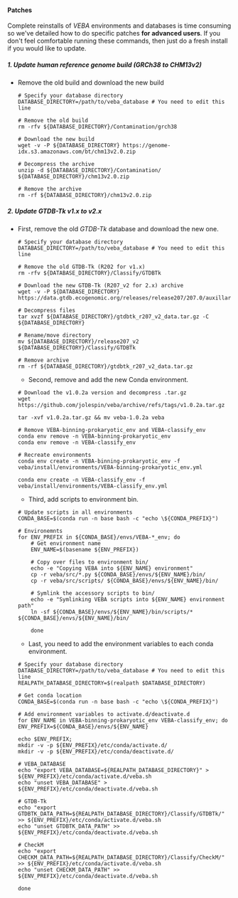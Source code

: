 #### Patches

Complete reinstalls of *VEBA* environments and databases is time consuming so we've detailed how to do specific patches **for advanced users**. If you don't feel comfortable running these commands, then just do a fresh install if you would like to update. 


##### 1. Update human reference genome build (GRCh38 to CHM13v2)

* Remove the old build and download the new build

	```
	# Specify your database directory
	DATABASE_DIRECTORY=/path/to/veba_database # You need to edit this line
	
	# Remove the old build
	rm -rfv ${DATABASE_DIRECTORY}/Contamination/grch38
	
	# Download the new build
	wget -v -P ${DATABASE_DIRECTORY} https://genome-idx.s3.amazonaws.com/bt/chm13v2.0.zip
	
	# Decompress the archive
	unzip -d ${DATABASE_DIRECTORY}/Contamination/ ${DATABASE_DIRECTORY}/chm13v2.0.zip

	# Remove the archive
	rm -rf ${DATABASE_DIRECTORY}/chm13v2.0.zip

	```

##### 2. Update GTDB-Tk v1.x to v2.x

* First, remove the old *GTDB-Tk* database and download the new one.
	   
	   
	```
	# Specify your database directory
	DATABASE_DIRECTORY=/path/to/veba_database # You need to edit this line
	
	# Remove the old GTDB-Tk (R202 for v1.x)
	rm -rfv ${DATABASE_DIRECTORY}/Classify/GTDBTk
	
	# Download the new GTDB-Tk (R207_v2 for 2.x) archive
	wget -v -P ${DATABASE_DIRECTORY} https://data.gtdb.ecogenomic.org/releases/release207/207.0/auxillary_files/gtdbtk_r207_v2_data.tar.gz
	
	# Decompress files
	tar xvzf ${DATABASE_DIRECTORY}/gtdbtk_r207_v2_data.tar.gz -C ${DATABASE_DIRECTORY}
	
	# Rename/move directory
	mv ${DATABASE_DIRECTORY}/release207_v2 ${DATABASE_DIRECTORY}/Classify/GTDBTk
	
	# Remove archive
	rm -rf ${DATABASE_DIRECTORY}/gtdbtk_r207_v2_data.tar.gz	
	```
	
	* Second, remove and add the new Conda environment.

	```
	# Download the v1.0.2a version and decompress .tar.gz
	wget https://github.com/jolespin/veba/archive/refs/tags/v1.0.2a.tar.gz
	
	tar -xvf v1.0.2a.tar.gz && mv veba-1.0.2a veba
	
	# Remove VEBA-binning-prokaryotic_env and VEBA-classify_env
	conda env remove -n VEBA-binning-prokaryotic_env
	conda env remove -n VEBA-classify_env
	
	# Recreate environments
	conda env create -n VEBA-binning-prokaryotic_env -f veba/install/environments/VEBA-binning-prokaryotic_env.yml
	
	conda env create -n VEBA-classify_env -f veba/install/environments/VEBA-classify_env.yml
	
	```
	
	* Third, add scripts to environment bin.

	```
	# Update scripts in all environments
	CONDA_BASE=$(conda run -n base bash -c "echo \${CONDA_PREFIX}")

	# Environemnts
	for ENV_PREFIX in ${CONDA_BASE}/envs/VEBA-*_env; do
	    # Get environment name
	    ENV_NAME=$(basename ${ENV_PREFIX})
	
	    # Copy over files to environment bin/
	    echo -e "Copying VEBA into ${ENV_NAME} environment"
	    cp -r veba/src/*.py ${CONDA_BASE}/envs/${ENV_NAME}/bin/
	    cp -r veba/src/scripts/ ${CONDA_BASE}/envs/${ENV_NAME}/bin/
	
	    # Symlink the accessory scripts to bin/
	    echo -e "Symlinking VEBA scripts into ${ENV_NAME} environment path"
	    ln -sf ${CONDA_BASE}/envs/${ENV_NAME}/bin/scripts/* ${CONDA_BASE}/envs/${ENV_NAME}/bin/
	
	    done
	```
	* Last, you need to add the environment variables to each conda environment. 

	
	```
	# Specify your database directory
	DATABASE_DIRECTORY=/path/to/veba_database # You need to edit this line
	REALPATH_DATABASE_DIRECTORY=$(realpath $DATABASE_DIRECTORY)
	
	# Get conda location
	CONDA_BASE=$(conda run -n base bash -c "echo \${CONDA_PREFIX}")
	
	# Add environment variables to activate.d/deactivate.d
	for ENV_NAME in VEBA-binning-prokaryotic_env VEBA-classify_env; do 
    ENV_PREFIX=${CONDA_BASE}/envs/${ENV_NAME}
    
    echo $ENV_PREFIX;
    mkdir -v -p ${ENV_PREFIX}/etc/conda/activate.d/
    mkdir -v -p ${ENV_PREFIX}/etc/conda/deactivate.d/
    
    # VEBA_DATABASE
    echo "export VEBA_DATABASE=${REALPATH_DATABASE_DIRECTORY}" > ${ENV_PREFIX}/etc/conda/activate.d/veba.sh
    echo "unset VEBA_DATABASE" > ${ENV_PREFIX}/etc/conda/deactivate.d/veba.sh
 
    # GTDB-Tk
    echo "export GTDBTK_DATA_PATH=${REALPATH_DATABASE_DIRECTORY}/Classify/GTDBTk/" >> ${ENV_PREFIX}/etc/conda/activate.d/veba.sh
    echo "unset GTDBTK_DATA_PATH" >> ${ENV_PREFIX}/etc/conda/deactivate.d/veba.sh
    
    # CheckM
    echo "export CHECKM_DATA_PATH=${REALPATH_DATABASE_DIRECTORY}/Classify/CheckM/" >> ${ENV_PREFIX}/etc/conda/activate.d/veba.sh
    echo "unset CHECKM_DATA_PATH" >> ${ENV_PREFIX}/etc/conda/deactivate.d/veba.sh    
    
    done 

	```
	
	